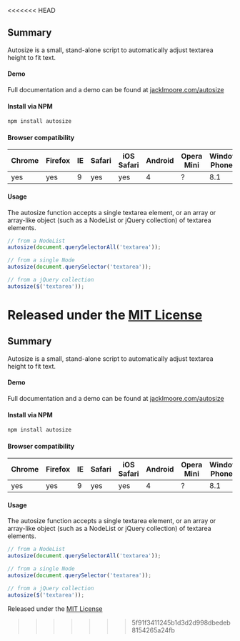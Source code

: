 <<<<<<< HEAD
## Summary

Autosize is a small, stand-alone script to automatically adjust textarea height to fit text.

#### Demo

Full documentation and a demo can be found at [jacklmoore.com/autosize](http://jacklmoore.com/autosize)

#### Install via NPM
```bash
npm install autosize
```

#### Browser compatibility

Chrome | Firefox | IE | Safari | iOS Safari | Android | Opera Mini | Windows Phone IE
------ | --------|----|--------|------------|---------|------------|------------------
yes    | yes     | 9  | yes    | yes        | 4       | ?          | 8.1

#### Usage

The autosize function accepts a single textarea element, or an array or array-like object (such as a NodeList or jQuery collection) of textarea elements.

```javascript
// from a NodeList
autosize(document.querySelectorAll('textarea'));

// from a single Node
autosize(document.querySelector('textarea'));

// from a jQuery collection
autosize($('textarea'));
```

Released under the [MIT License](http://www.opensource.org/licenses/mit-license.php)
=======
## Summary

Autosize is a small, stand-alone script to automatically adjust textarea height to fit text.

#### Demo

Full documentation and a demo can be found at [jacklmoore.com/autosize](http://jacklmoore.com/autosize)

#### Install via NPM
```bash
npm install autosize
```

#### Browser compatibility

Chrome | Firefox | IE | Safari | iOS Safari | Android | Opera Mini | Windows Phone IE
------ | --------|----|--------|------------|---------|------------|------------------
yes    | yes     | 9  | yes    | yes        | 4       | ?          | 8.1

#### Usage

The autosize function accepts a single textarea element, or an array or array-like object (such as a NodeList or jQuery collection) of textarea elements.

```javascript
// from a NodeList
autosize(document.querySelectorAll('textarea'));

// from a single Node
autosize(document.querySelector('textarea'));

// from a jQuery collection
autosize($('textarea'));
```

Released under the [MIT License](http://www.opensource.org/licenses/mit-license.php)
>>>>>>> 5f91f3411245b1d3d2d998dbedeb8154265a24fb
